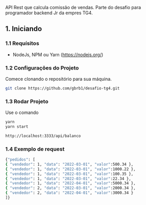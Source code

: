 API Rest que calcula comissão de vendas. Parte do desafio para programador backend Jr da empres TG4.

## 1. Iniciando

### 1.1 Requísitos

- NodeJs, NPM ou Yarn (https://nodejs.org/)

### 1.2 Configurações do Projeto

Comece clonando o repositório para sua máquina.

```sh
git clone https://github.com/gbrb1/desafio-tg4.git
```

### 1.3 Rodar Projeto

Use o comando

```sh
yarn
yarn start
```

```sh
http://localhost:3333/api/balanco
```

### 1.4 Exemplo de request

```sh
{"pedidos": [
{ "vendedor": 1, "data": "2022-03-01", "valor":500.34 },
{ "vendedor": 1, "data": "2022-03-01", "valor":1000.22 },
{ "vendedor": 1, "data": "2022-03-01", "valor":100.35 },
{ "vendedor": 1, "data": "2022-03-01", "valor":22.34 },
{ "vendedor": 1, "data": "2022-04-01", "valor":5000.34 },
{ "vendedor": 2, "data": "2022-03-01", "valor":2000.34 },
{ "vendedor": 2, "data": "2022-04-01", "valor":3000.34 }
]}
```
